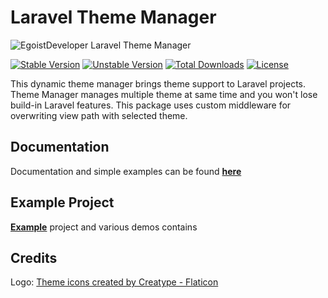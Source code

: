 # Laravel Theme Manager

![EgoistDeveloper Laravel Theme Manager](https://preview.dragon-code.pro/EgoistDeveloper/Laravel-Theme-Manager.svg?brand=laravel)

[![Stable Version][badge_stable]][link_packagist]
[![Unstable Version][badge_unstable]][link_packagist]
[![Total Downloads][badge_downloads]][link_packagist]
[![License][badge_license]][link_license]


This dynamic theme manager brings theme support to Laravel projects. Theme Manager manages multiple theme at same time and you won't lose build-in Laravel features. This package uses custom middleware for overwriting view path with selected theme.

## Documentation

Documentation and simple examples can be found **[here](https://laravel-ready.github.io/theme-manager-docs/)**

## Example Project

**[Example](https://github.com/laravel-ready/theme-manager-example)** project and various demos contains

## Credits

Logo: <a href="https://www.flaticon.com/free-icons/theme" title="theme icons">Theme icons created by Creatype - Flaticon</a>


[badge_downloads]:      https://img.shields.io/packagist/dt/laravel-ready/theme-manager.svg?style=flat-square

[badge_license]:        https://img.shields.io/packagist/l/laravel-ready/theme-manager.svg?style=flat-square

[badge_stable]:         https://img.shields.io/github/v/release/laravel-ready/theme-manager?label=stable&style=flat-square

[badge_unstable]:       https://img.shields.io/badge/unstable-dev--main-orange?style=flat-square

[link_license]:         LICENSE

[link_packagist]:       https://packagist.org/packages/laravel-ready/theme-manager

